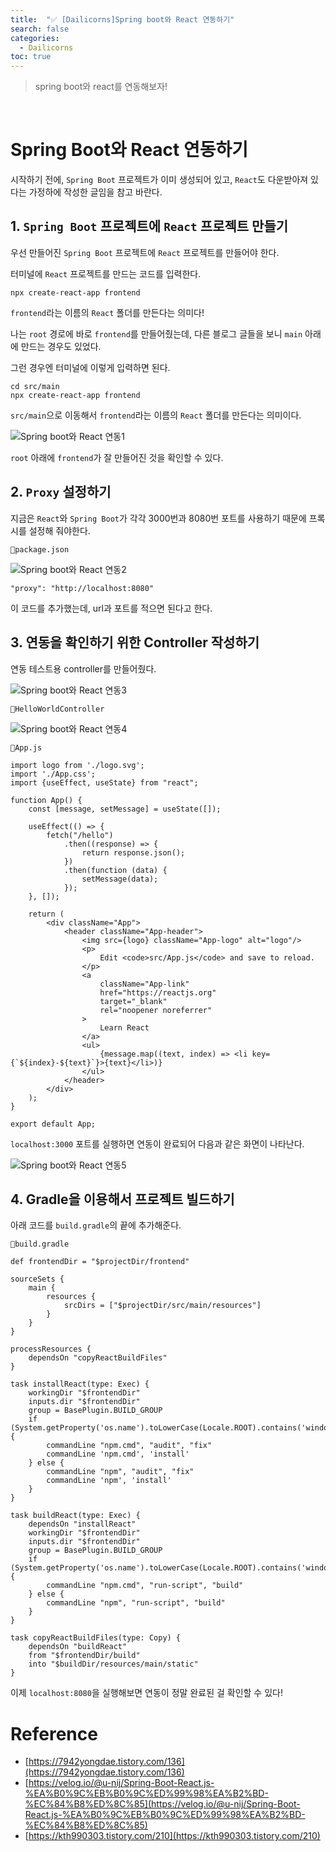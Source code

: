 ```yaml
---
title:  "✅ [Dailicorns]Spring boot와 React 연동하기"
search: false
categories: 
  - Dailicorns
toc: true
---
```


> spring boot와 react를 연동해보자!

<br>

# Spring Boot와 React 연동하기
시작하기 전에, `Spring Boot` 프로젝트가 이미 생성되어 있고, `React`도 다운받아져 있다는 가정하에 작성한 글임을 참고 바란다.

## 1. `Spring Boot` 프로젝트에 `React` 프로젝트 만들기
우선 만들어진 `Spring Boot` 프로젝트에 `React` 프로젝트를 만들어야 한다.

터미널에 `React` 프로젝트를 만드는 코드를 입력한다.

```
npx create-react-app frontend
```
`frontend`라는 이름의 `React` 폴더를 만든다는 의미다!

나는 `root` 경로에 바로 `frontend`를 만들어줬는데, 다른 블로그 글들을 보니 `main` 아래에 만드는 경우도 있었다.

그런 경우엔 터미널에 이렇게 입력하면 된다.

```
cd src/main
npx create-react-app frontend
```
`src/main`으로 이동해서 `frontend`라는 이름의 `React` 폴더를 만든다는 의미이다.

![Spring boot와 React 연동1](../../assets/images/post/SpringBoot/230521-SpringBoot-React-%EC%97%B0%EB%8F%991.png)

`root` 아래에 `frontend`가 잘 만들어진 것을 확인할 수 있다.

## 2. `Proxy` 설정하기

지금은 `React`와 `Spring Boot`가 각각 3000번과 8080번 포트를 사용하기 때문에 프록시를 설정해 줘야한다.

`📃package.json`

![Spring boot와 React 연동2](../../assets/images/post/SpringBoot/230521-SpringBoot-React-%EC%97%B0%EB%8F%992.png)

```
"proxy": "http://localhost:8080"
```
이 코드를 추가했는데, url과 포트를 적으면 된다고 한다.

## 3. 연동을 확인하기 위한 Controller 작성하기
연동 테스트용 controller를 만들어줬다.

![Spring boot와 React 연동3](../../assets/images/post/SpringBoot/230521-SpringBoot-React-%EC%97%B0%EB%8F%993.png)

`📃HelloWorldController`

![Spring boot와 React 연동4](../../assets/images/post/SpringBoot/230521-SpringBoot-React-%EC%97%B0%EB%8F%994.png)

`📃App.js`

```
import logo from './logo.svg';
import './App.css';
import {useEffect, useState} from "react";

function App() {
    const [message, setMessage] = useState([]);

    useEffect(() => {
        fetch("/hello")
            .then((response) => {
                return response.json();
            })
            .then(function (data) {
                setMessage(data);
            });
    }, []);

    return (
        <div className="App">
            <header className="App-header">
                <img src={logo} className="App-logo" alt="logo"/>
                <p>
                    Edit <code>src/App.js</code> and save to reload.
                </p>
                <a
                    className="App-link"
                    href="https://reactjs.org"
                    target="_blank"
                    rel="noopener noreferrer"
                >
                    Learn React
                </a>
                <ul>
                    {message.map((text, index) => <li key={`${index}-${text}`}>{text}</li>)}
                </ul>
            </header>
        </div>
    );
}

export default App;
```

`localhost:3000` 포트를 실행하면 연동이 완료되어 다음과 같은 화면이 나타난다.

![Spring boot와 React 연동5](../../assets/images/post/SpringBoot/230521-SpringBoot-React-%EC%97%B0%EB%8F%995.png)

## 4. Gradle을 이용해서 프로젝트 빌드하기
아래 코드를 `build.gradle`의 끝에 추가해준다.

`📃build.gradle`
```
def frontendDir = "$projectDir/frontend"

sourceSets {
	main {
		resources {
			srcDirs = ["$projectDir/src/main/resources"]
		}
	}
}

processResources {
	dependsOn "copyReactBuildFiles"
}

task installReact(type: Exec) {
	workingDir "$frontendDir"
	inputs.dir "$frontendDir"
	group = BasePlugin.BUILD_GROUP
	if (System.getProperty('os.name').toLowerCase(Locale.ROOT).contains('windows')) {
		commandLine "npm.cmd", "audit", "fix"
		commandLine 'npm.cmd', 'install'
	} else {
		commandLine "npm", "audit", "fix"
		commandLine 'npm', 'install'
	}
}

task buildReact(type: Exec) {
	dependsOn "installReact"
	workingDir "$frontendDir"
	inputs.dir "$frontendDir"
	group = BasePlugin.BUILD_GROUP
	if (System.getProperty('os.name').toLowerCase(Locale.ROOT).contains('windows')) {
		commandLine "npm.cmd", "run-script", "build"
	} else {
		commandLine "npm", "run-script", "build"
	}
}

task copyReactBuildFiles(type: Copy) {
	dependsOn "buildReact"
	from "$frontendDir/build"
	into "$buildDir/resources/main/static"
}
```

이제 `localhost:8080`을 실행해보면 연동이 정말 완료된 걸 확인할 수 있다!

# Reference
- [https://7942yongdae.tistory.com/136](https://7942yongdae.tistory.com/136)
- [https://velog.io/@u-nij/Spring-Boot-React.js-%EA%B0%9C%EB%B0%9C%ED%99%98%EA%B2%BD-%EC%84%B8%ED%8C%85](https://velog.io/@u-nij/Spring-Boot-React.js-%EA%B0%9C%EB%B0%9C%ED%99%98%EA%B2%BD-%EC%84%B8%ED%8C%85)
- [https://kth990303.tistory.com/210](https://kth990303.tistory.com/210)